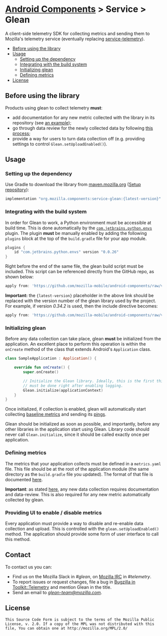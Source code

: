 # [Android Components](../../../README.md) > Service > Glean

A client-side telemetry SDK for collecting metrics and sending them to Mozilla's telemetry service
(eventually replacing [service-telemetry](../telemetry/README.md)).

- [Before using the library](#before-using-the-library)
- [Usage](#usage)
    - [Setting up the dependency](#setting-up-the-dependency)
    - [Integrating with the build system](#integrating-with-the-build-system)
    - [Initializing glean](#initializing-glean)
    - [Defining metrics](#defining-metrics)
- [License](#license)

## Before using the library
Products using glean to collect telemetry **must**:

- add documentation for any new metric collected with the library in its repository (see [an example](https://github.com/mozilla-mobile/android-components/blob/df429df1a193516f796f2330863af384cce820bc/components/service/glean/docs/pings.md));
- go through data review for the newly collected data by following [this process](https://wiki.mozilla.org/Firefox/Data_Collection);
- provide a way for users to turn data collection off (e.g. providing settings to control
  `Glean.setUploadEnabled()`).

## Usage

### Setting up the dependency

Use Gradle to download the library from [maven.mozilla.org](https://maven.mozilla.org/) 
([Setup repository](../../../README.md#maven-repository)):

```Groovy
implementation "org.mozilla.components:service-glean:{latest-version}"
```

### Integrating with the build system

In order for Glean to work, a Python environment must be accessible at build time. This is done
automatically by the [`com.jetbrains.python.envs`](https://github.com/JetBrains/gradle-python-envs/)
plugin. The plugin **must** be manually enabled by adding the following `plugins` block at the top
of the `build.gradle` file for your app module.

```Groovy
plugins {
    id "com.jetbrains.python.envs" version "0.0.26"
}
```

Right before the end of the same file, the glean build script must be included. This script can be
referenced directly from the GitHub repo, as shown below:

```Groovy
apply from: 'https://github.com/mozilla-mobile/android-components/raw/v{latest-version}/components/service/glean/scripts/sdk_generator.gradle'
```

**Important:** the `{latest-version}` placeholder in the above link should be replaced with the version
number of the glean library used by the project. For example, if version *0.34.2* is used, then the
include directive becomes:

```Groovy
apply from: 'https://github.com/mozilla-mobile/android-components/raw/v0.34.2/components/service/glean/scripts/sdk_generator.gradle'
```

### Initializing glean

Before any data collection can take place, glean **must** be initialized from the application. An
excellent place to perform this operation is within the `onCreate` method of the class that extends
Android's `Application` class.

```Kotlin
class SampleApplication : Application() {

    override fun onCreate() {
        super.onCreate()

        // Initialize the Glean library. Ideally, this is the first thing that
        // must be done right after enabling logging.
        Glean.initialize(applicationContext)
    }
}
```

Once initialized, if collection is enabled, glean will automatically start collecting [baseline metrics](metrics.yaml)
and sending its [pings](docs/pings/pings.md).

Glean should be initialized as soon as possible, and importantly, before any
other libraries in the application start using Glean. Library code should never
call `Glean.initialize`, since it should be called exactly once per application.

### Defining metrics

The metrics that your application collects must be defined in a `metrics.yaml`
file. This file should be at the root of the application module (the same
directory as the `build.gradle` file you updated). The format of that file is
documented [here](https://mozilla.github.io/glean_parser/metrics-yaml.html).

**Important**: as stated [here](#before-using-the-library), any new data collection requires
documentation and data-review. This is also required for any new metric automatically collected
by glean.

### Providing UI to enable / disable metrics

Every application must provide a way to disable and re-enable data collection and upload. This is
controlled with the `glean.setUploadEnabled()` method. The application should
provide some form of user interface to call this method.

## Contact

To contact us you can:
- Find us on the Mozilla Slack in *#glean*, on [Mozilla IRC](https://wiki.mozilla.org/IRC) in *#telemetry*.
- To report issues or request changes, file a bug in [Bugzilla in Toolkit::Telemetry](https://bugzilla.mozilla.org/enter_bug.cgi?product=Toolkit&component=Telemetry&status_whiteboard=%5Btelemetry%3Amobilesdk%3Am%3F%5D) and mention Glean in the title.
- Send an email to *glean-team@mozilla.com*.

## License

    This Source Code Form is subject to the terms of the Mozilla Public
    License, v. 2.0. If a copy of the MPL was not distributed with this
    file, You can obtain one at http://mozilla.org/MPL/2.0/
